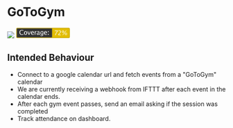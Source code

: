 # GoToGym
<img src="https://ci.jpoles1.com/api/badges/jpoles1/GoToGym/status.svg" height="25"/>     <a href="https://ci.jpoles1.com/jpoles1/GoToGym" target="_blank"><img src="https://raw.githubusercontent.com/jpoles1/GoToGym/master/coverage_badge.png" height="25"/></a>

## Intended Behaviour
- Connect to a google calendar url and fetch events from a "GoToGym" calendar
 - We are currently receiving a webhook from IFTTT after each event in the calendar ends.
- After each gym event passes, send an email asking if the session was completed
- Track attendance on dashboard.
